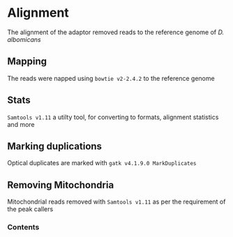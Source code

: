# Alignment

The alignment of the adaptor removed reads to the reference genome of *D. albomicans*

## Mapping
The reads were napped using `bowtie v2-2.4.2` to the reference genome

## Stats
`Samtools v1.11` a utilty tool, for converting to formats, alignment statistics and more

## Marking duplications
Optical duplicates are marked with `gatk v4.1.9.0 MarkDuplicates`

## Removing Mitochondria
Mitochondrial reads removed with `Samtools v1.11` as per the requirement of the peak callers

### Contents

